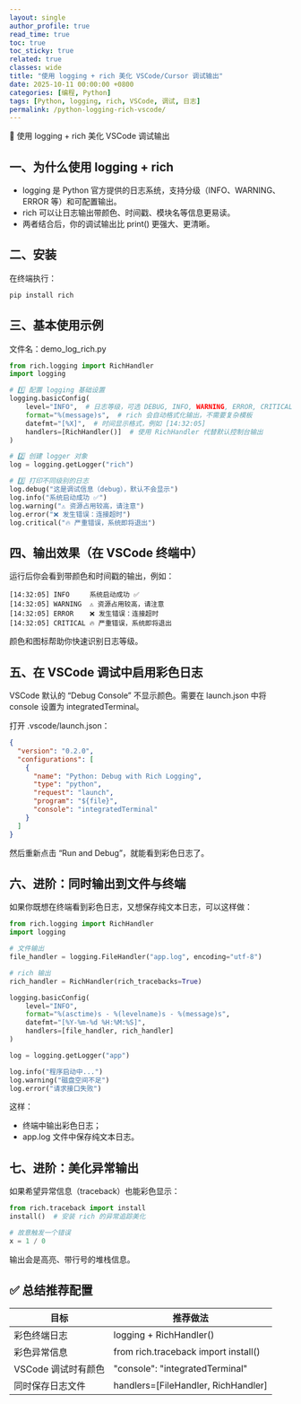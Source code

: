 ```yaml
---
layout: single
author_profile: true
read_time: true
toc: true
toc_sticky: true
related: true
classes: wide
title: "使用 logging + rich 美化 VSCode/Cursor 调试输出"
date: 2025-10-11 00:00:00 +0800
categories: [编程, Python]
tags: [Python, logging, rich, VSCode, 调试, 日志]
permalink: /python-logging-rich-vscode/
---
```


🌈 使用 logging + rich 美化 VSCode 调试输出

## 一、为什么使用 logging + rich
- logging 是 Python 官方提供的日志系统，支持分级（INFO、WARNING、ERROR 等）和可配置输出。
- rich 可以让日志输出带颜色、时间戳、模块名等信息更易读。
- 两者结合后，你的调试输出比 print() 更强大、更清晰。

## 二、安装
在终端执行：
```bash
pip install rich
```

## 三、基本使用示例
文件名：demo_log_rich.py
```python
from rich.logging import RichHandler
import logging

# 1️⃣ 配置 logging 基础设置
logging.basicConfig(
    level="INFO",  # 日志等级，可选 DEBUG, INFO, WARNING, ERROR, CRITICAL
    format="%(message)s",  # rich 会自动格式化输出，不需要复杂模板
    datefmt="[%X]",  # 时间显示格式，例如 [14:32:05]
    handlers=[RichHandler()]  # 使用 RichHandler 代替默认控制台输出
)

# 2️⃣ 创建 logger 对象
log = logging.getLogger("rich")

# 3️⃣ 打印不同级别的日志
log.debug("这是调试信息（debug），默认不会显示")
log.info("系统启动成功 ✅")
log.warning("⚠️ 资源占用较高，请注意")
log.error("❌ 发生错误：连接超时")
log.critical("🔥 严重错误，系统即将退出")
```

## 四、输出效果（在 VSCode 终端中）
运行后你会看到带颜色和时间戳的输出，例如：
```
[14:32:05] INFO     系统启动成功 ✅
[14:32:05] WARNING  ⚠️ 资源占用较高，请注意
[14:32:05] ERROR    ❌ 发生错误：连接超时
[14:32:05] CRITICAL 🔥 严重错误，系统即将退出
```
颜色和图标帮助你快速识别日志等级。

## 五、在 VSCode 调试中启用彩色日志
VSCode 默认的 “Debug Console” 不显示颜色。需要在 launch.json 中将 console 设置为 integratedTerminal。

打开 .vscode/launch.json：
```json
{
  "version": "0.2.0",
  "configurations": [
    {
      "name": "Python: Debug with Rich Logging",
      "type": "python",
      "request": "launch",
      "program": "${file}",
      "console": "integratedTerminal"
    }
  ]
}
```
然后重新点击 “Run and Debug”，就能看到彩色日志了。

## 六、进阶：同时输出到文件与终端
如果你既想在终端看到彩色日志，又想保存纯文本日志，可以这样做：
```python
from rich.logging import RichHandler
import logging

# 文件输出
file_handler = logging.FileHandler("app.log", encoding="utf-8")

# rich 输出
rich_handler = RichHandler(rich_tracebacks=True)

logging.basicConfig(
    level="INFO",
    format="%(asctime)s - %(levelname)s - %(message)s",
    datefmt="[%Y-%m-%d %H:%M:%S]",
    handlers=[file_handler, rich_handler]
)

log = logging.getLogger("app")

log.info("程序启动中...")
log.warning("磁盘空间不足")
log.error("请求接口失败")
```
这样：
- 终端中输出彩色日志；
- app.log 文件中保存纯文本日志。

## 七、进阶：美化异常输出
如果希望异常信息（traceback）也能彩色显示：
```python
from rich.traceback import install
install()  # 安装 rich 的异常追踪美化

# 故意触发一个错误
x = 1 / 0
```
输出会是高亮、带行号的堆栈信息。

## ✅ 总结推荐配置
| 目标 | 推荐做法 |
| --- | --- |
| 彩色终端日志 | logging + RichHandler() |
| 彩色异常信息 | from rich.traceback import install() |
| VSCode 调试时有颜色 | "console": "integratedTerminal" |
| 同时保存日志文件 | handlers=[FileHandler, RichHandler] |
